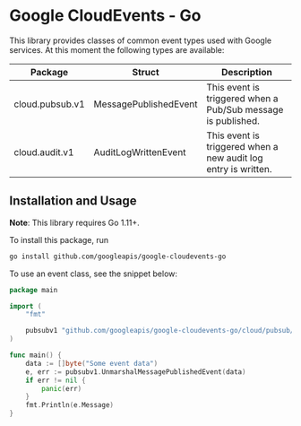 # Google CloudEvents - Go

This library provides classes of common event types used with Google services.
At this moment the following types are available:

| Package | Struct | Description |
| ------------- | ------------- | ------------- |
| cloud.pubsub.v1 | MessagePublishedEvent | This event is triggered when a Pub/Sub message is published. |
| cloud.audit.v1 | AuditLogWrittenEvent | This event is triggered when a new audit log entry is written. |

## Installation and Usage

**Note**: This library requires Go 1.11+.

To install this package, run

``` sh
go install github.com/googleapis/google-cloudevents-go
```

To use an event class, see the snippet below:

``` go
package main

import (
	"fmt"

	pubsubv1 "github.com/googleapis/google-cloudevents-go/cloud/pubsub/v1"
)

func main() {
	data := []byte("Some event data")
	e, err := pubsubv1.UnmarshalMessagePublishedEvent(data)
	if err != nil {
		panic(err)
	}
	fmt.Println(e.Message)
}
```
